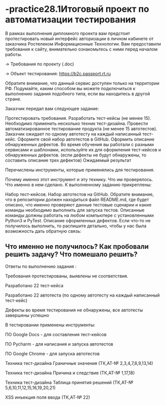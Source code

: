 # -practice28.1Итоговый проект по автоматизации тестирования
В рамках выполнения дипломного проекта вам предстоит протестировать новый интерфейс авторизации в личном кабинете от заказчика Ростелеком Информационные Технологии. Вам предоставили требования к сайту, внимательно ознакомьтесь с ними перед началом работы. 

→ Требования по проекту (.doc)

→ Объект тестирования: https://b2c.passport.rt.ru

Обратите внимание, что данный сервис доступен только на территории РФ. Подумайте, каким способом вы можете подключиться к выполнению задания подобного типа, если вы находитесь в другой стране.

Заказчик передал вам следующее задание:

Протестировать требования.
Разработать тест-кейсы (не менее 15). Необходимо применить несколько техник тест-дизайна.
Провести автоматизированное тестирование продукта (не менее 15 автотестов). Заказчик ожидает по одному автотесту на каждый написанный тест-кейс. Оформите свой набор автотестов в GitHub.
Оформить описание обнаруженных дефектов. Во время обучения вы работали с разными сервисами и шаблонами, используйте их для оформления тест-кейсов и обнаруженных дефектов. (если дефекты не будут обнаружены, то составить описание трех дефектов)
Ожидаемый результат

Перечислены инструменты, которые применялись для тестирования.

Почему именно этот инструмент и эту технику.
Что им проверялось.
Что именно в нем сделано.
К выполненному заданию прикреплены:

Набор тест-кейсов.
Набор автотестов на GitHub. Обратите внимание, что в репозитории должен находиться файл README.md, где будет описано, что именно проверяют данные тестовые сценарии и какие команды необходимо выполнить для запуска тестов. Описанные команды должны работать на любом компьютере с установленными Python3 и PyTest.
Описание оформленных дефектов.
Если что-то не получилось выполнить, то распишите детально, чтобы у нас была возможность дать обратную связь:

Что именно не получилось?
Как пробовали решить задачу?
Что помешало решить?
---------------------------------------------------------------------------------------------------------------------


Ответы по выполнению задания :

Требования протестированы, выявлены не соответствия.

Разработано 22 тест-кейса

Разработано 22 автотеста (по одному автотесту на каждый написанный тест-кейс)

Дефекты во время тестирования не обнаружены, все автотесты завершены успешно

В тестировании применены инструменты:

ПО Google Docs - для составления тест-кейсов

ПО Pycharm - для написания и запуска автотестов

ПО Google Chrome - для запуска автотестов

Техника тест-дизайна Граничные значения (ТК,АТ-№ 2,3,4,7,8,9,13,14)

Техника тест-дизайна Причина и следствие (ТК,АТ-№ 1,17,18)

Техника тест-дизайна Таблица принятия решений (ТК,АТ-№ 5,6,10,11,12,15,16,19,20,21)

XSS инъекция поля ввода (ТК,АТ-№ 22)
